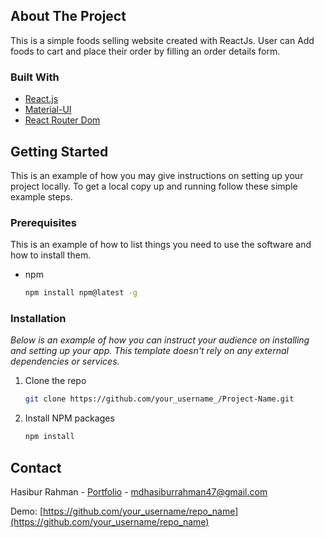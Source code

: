 ## About The Project

This is a simple foods selling website created with ReactJs. User can Add foods to cart and place their order by filling an order details form.


### Built With

* [React.js](https://reactjs.org/)
* [Material-UI](https://mui.com/)
* [React Router Dom](https://reactrouter.com/)


<!-- GETTING STARTED -->
## Getting Started

This is an example of how you may give instructions on setting up your project locally.
To get a local copy up and running follow these simple example steps.

### Prerequisites

This is an example of how to list things you need to use the software and how to install them.
* npm
  ```sh
  npm install npm@latest -g
  ```

### Installation

_Below is an example of how you can instruct your audience on installing and setting up your app. This template doesn't rely on any external dependencies or services._

1. Clone the repo
   ```sh
   git clone https://github.com/your_username_/Project-Name.git
   ```
2. Install NPM packages
   ```sh
   npm install
   ```

<!-- CONTACT -->
## Contact

Hasibur Rahman - [Portfolio](https://hrfolio.netlify.app/) - mdhasiburrahman47@gmail.com

Demo: [https://github.com/your_username/repo_name](https://github.com/your_username/repo_name)